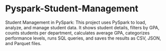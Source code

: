# Pyspark-Student-Management
Student Management in PySpark: This project uses PySpark to load, analyze, and manage student data. It shows student details, filters by GPA, counts students per department, calculates average GPA, categorizes performance levels, runs SQL queries, and saves the results as CSV, JSON, and Parquet files.
